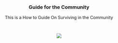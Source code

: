 <h3 align="center"> Guide for the Community </h3>
<p align="center"> 
  <a> This is a How to Guide </a>
  <a> On Surviving in the Community </a>
</p>
<br>
<p align="center">
   <a href="https://roblox.com" title="Roblox">
    <img src="https://cdn.discordapp.com/attachments/784639424931561502/830467142239256576/roblox-logo-roblox-symbol-meaning-history-evolution-81.png">
  </a>
  <h1 align="center"> </h>
</p>
